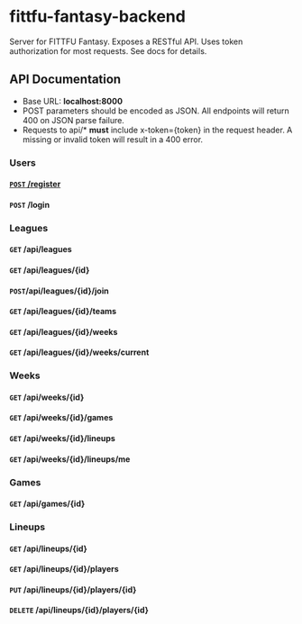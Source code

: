# fittfu-fantasy-backend
Server for FITTFU Fantasy.  Exposes a RESTful API.  Uses token authorization for most requests.  See docs for details.
## API Documentation
* Base URL: **localhost:8000**
* POST parameters should be encoded as JSON.  All endpoints will return 400 on JSON parse failure.
* Requests to api/* **must** include x-token={token} in the request header.  A missing or invalid token will result in a 400 error.

### Users
#### [`POST` /register](#register)

#### `POST` /login

### Leagues

#### `GET` /api/leagues


#### `GET` /api/leagues/{id}
#### `POST`/api/leagues/{id}/join
#### `GET` /api/leagues/{id}/teams
#### `GET` /api/leagues/{id}/weeks
#### `GET` /api/leagues/{id}/weeks/current

### Weeks
#### `GET` /api/weeks/{id}
#### `GET` /api/weeks/{id}/games
#### `GET` /api/weeks/{id}/lineups
#### `GET` /api/weeks/{id}/lineups/me

### Games 
#### `GET` /api/games/{id}

### Lineups
#### `GET` /api/lineups/{id}
#### `GET` /api/lineups/{id}/players
#### `PUT` /api/lineups/{id}/players/{id}
#### `DELETE` /api/lineups/{id}/players/{id}




